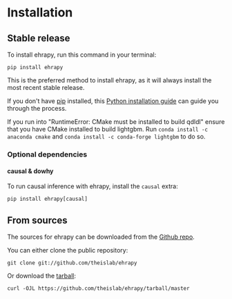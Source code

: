 ```{highlight} shell

```

# Installation

## Stable release

To install ehrapy, run this command in your terminal:

```console
pip install ehrapy
```

This is the preferred method to install ehrapy, as it will always install the most recent stable release.

If you don't have [pip] installed, this [Python installation guide] can guide you through the process.

If you run into "RuntimeError: CMake must be installed to build qdldl" ensure that you have CMake installed to build lightgbm.
Run `conda install -c anaconda cmake` and `conda install -c conda-forge lightgbm` to do so.

### Optional dependencies

#### causal & dowhy

To run causal inference with ehrapy, install the `causal` extra:

```console
pip install ehrapy[causal]
```

## From sources

The sources for ehrapy can be downloaded from the [Github repo].

You can either clone the public repository:

```console
git clone git://github.com/theislab/ehrapy
```

Or download the [tarball]:

```console
curl -OJL https://github.com/theislab/ehrapy/tarball/master
```

[github repo]: https://github.com/theislab/ehrapy
[pip]: https://pip.pypa.io
[python installation guide]: http://docs.python-guide.org/en/latest/starting/installation/
[tarball]: https://github.com/theislab/ehrapy/tarball/master
